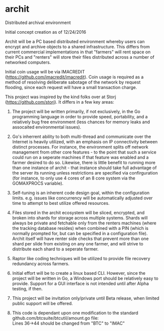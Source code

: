 # archit
Distributed archival environment

Initial concept creation as of 12/24/2016

Archit will be a PC based distributed environment whereby users can encrypt and archive objects to 
a shared infrastructure.  This differs from current commercial implementations in that "farmers" 
will rent space on their PCs and "renters" will store their files distributed across a number of 
networked computers.

Initial coin usage will be via IMACREDIT (https://github.com/imacredit/imacredit).  Coin usage is 
required as a method of resolving deliberate sabotage of the network by request flooding, since 
each request will have a small transaction charge.

This project was inspired by the kind folks over at Storj (https://github.com/storj).  It differs 
in a few key areas:

1)  The project will be written primarily, if not exclusively, in the Go programming language in 
order to provide speed, portability, and a relatively bug free environment (less chances for memory
 leaks and assocaited environmental issues).

2)  Go's inherrent ability to both multi-thread and communicate over the Internet is heavily 
utilized, with an emphasis on IP connectivity between distinct processes.  For instance, the 
environment splits off network management from other core features - to the point that such a 
service could run on a seperate machines if that feature was enabled and a farmer desired to do so.
Likewise, there is little benefit to running more than one instance of archit - that instance 
should take full advantage of the server its running unless restrictions are specified via 
confirguration (for instance, to only use 4 cores of an 8 core system via the GOMAXPROCS variable).

3)  Self-tuning is an inherent code design goal, within the configuration limits.  e.g. issues like
 concurrency will be automatically adjusted over time to attempt to best utilize offered resources.

4)  Files stored in the archit ecosystem will be sliced, encrypted, and broken into shards for 
storage across multiple systems.  Shards will always be private and fetchable only from the renters
 machines (where the tracking database resides) when combined with a PIN (which is normally 
prompted for, but can be specified in a configuration file).  Archit itself will have renter side 
checks that prevent more than one shard per slide from existing on any one farmer, and will strive 
to distribute each shard to a seperate farmer.

5)  Raptor like coding techniques will be utilized to provide file recovery redundancy across 
farmers.

6)  Initial effort will be to create a linux based CLI.  However, since the project will be written
 in Go, a Windows port should be relatively easy to provide.  Support for a GUI interface is not 
intended until after Alpha testing, if then.

7)  This project will be invitation only/private until Beta release, when limited public support 
will be offered.

8)  This code is dependant upon one modification to the standard 
github.com/btcsuite/btcutil/amount.go file:  
    Lines 36->44 should be changed from "BTC" to "IMAC"
